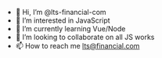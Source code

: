 - 👋 Hi, I’m @lts-financial-com
- 👀 I’m interested in JavaScript
- 🌱 I’m currently learning Vue/Node
- 💞️ I’m looking to collaborate on all JS works
- 📫 How to reach me lts@financial.com

<!---
lts-financial-com/lts-financial-com is a ✨ special ✨ repository because its `README.md` (this file) appears on your GitHub profile.
You can click the Preview link to take a look at your changes.
--->
